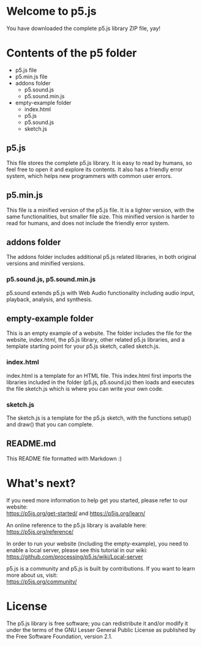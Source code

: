 # Welcome to p5.js

You have downloaded the complete p5.js library ZIP file, yay!

# Contents of the p5 folder

* p5.js file
* p5.min.js file
* addons folder
  * p5.sound.js
  * p5.sound.min.js
* empty-example folder
  * index.html
  * p5.js
  * p5.sound.js
  * sketch.js

## p5.js

This file stores the complete p5.js library. It is easy to read by humans, so feel free to open it and explore its contents. It also has a friendly error system, which helps new programmers with common user errors.

## p5.min.js

This file is a minified version of the p5.js file. It is a lighter version, with the same functionalities, but smaller file size. This minified version is harder to read for humans, and does not include the friendly error system.

## addons folder

The addons folder includes additional p5.js related libraries, in both original versions and minified versions.

### p5.sound.js, p5.sound.min.js

p5.sound extends p5.js with Web Audio functionality including audio input, playback, analysis, and synthesis.

## empty-example folder

This is an empty example of a website. The folder includes the file for the website, index.html, the p5.js library, other related p5.js libraries, and a template starting point for your p5.js sketch, called sketch.js.

### index.html

index.html is a template for an HTML file. This index.html first imports the libraries included in the folder (p5.js, p5.sound.js) then loads and executes the file sketch.js which is where you can write your own code.

### sketch.js

The sketch.js is a template for the p5.js sketch, with the functions setup() and draw() that you can complete.

## README.md

This README file formatted with Markdown :)

# What's next?

If you need more information to help get you started, please refer to our website:  
https://p5js.org/get-started/ and https://p5js.org/learn/

An online reference to the p5.js library is available here:  
https://p5js.org/reference/

In order to run your website (including the empty-example), you need to enable a local server, please see this tutorial in our wiki:  
https://github.com/processing/p5.js/wiki/Local-server

p5.js is a community and p5.js is built by contributions. If you want to learn more about us, visit:  
https://p5js.org/community/

# License

The p5.js library is free software; you can redistribute it and/or modify it under the terms of the GNU Lesser General Public License as published by the Free Software Foundation, version 2.1.

